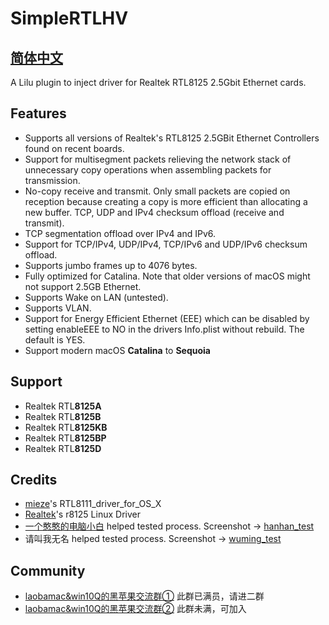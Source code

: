 # SimpleRTLHV
[简体中文](README_CN.md)
---------
A Lilu plugin to inject driver for Realtek RTL8125 2.5Gbit Ethernet cards.

## Features

* Supports all versions of Realtek's RTL8125 2.5GBit Ethernet Controllers found on recent boards.</br>
* Support for multisegment packets relieving the network stack of unnecessary copy operations when assembling packets for transmission. 
* No-copy receive and transmit. Only small packets are copied on reception because creating a copy is more efficient than allocating a new buffer. TCP, UDP and IPv4 checksum offload (receive and transmit).
* TCP segmentation offload over IPv4 and IPv6.
* Support for TCP/IPv4, UDP/IPv4, TCP/IPv6 and UDP/IPv6 checksum offload.
* Supports jumbo frames up to 4076 bytes.
* Fully optimized for Catalina. Note that older versions of macOS might not support 2.5GB Ethernet.
* Supports Wake on LAN (untested).
* Supports VLAN.
* Support for Energy Efficient Ethernet (EEE) which can be disabled by setting enableEEE to NO in the drivers Info.plist without rebuild. The default is YES.
* Support modern macOS **Catalina** to **Sequoia**

## Support
* Realtek RTL**8125A**
* Realtek RTL**8125B**
* Realtek RTL**8125KB**
* Realtek RTL**8125BP**
* Realtek RTL**8125D**

## Credits
* [mieze](https://github.com/Mieze/RTL8111_driver_for_OS_X)'s RTL8111_driver_for_OS_X
* [Realtek](https://github.com/notpeelz/r8125)'s r8125 Linux Driver
* [一个憨憨的电脑小白](https://github.com/fix221) helped tested process. Screenshot -> [hanhan_test](Images/hanhan_test.md)
*  请叫我无名 helped tested process. Screenshot -> [wuming_test](Images/wuming_test.md)

## Community
* [laobamac&win10Q的黑苹果交流群①](https://qm.qq.com/q/fCpQhYKwta) 此群已满员，请进二群
* [laobamac&win10Q的黑苹果交流群②](https://qm.qq.com/q/DA1XSDUaYw) 此群未满，可加入
